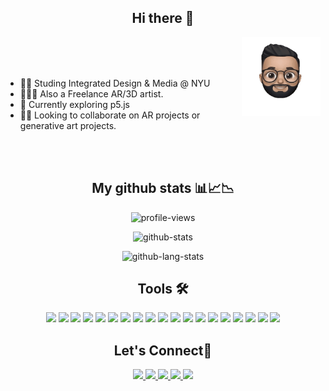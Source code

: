 <h2 align="center">Hi there 👋</h2>

<!-- <p align="center"> 
<img src="memoji.gif" width="30%" alt="header">
</p>
 -->

<img align="right" src="logo.gif" alt="logo" width="25%"/>
<br>
<br>
<br>
<ul>
   <li>👨‍💻 Studing Integrated Design & Media @ NYU </li>
   <li>👨🏻‍🎨 Also a Freelance AR/3D artist.</li>
   <li>🌱 Currently exploring p5.js</li>
   <li>🤝🏻 Looking to collaborate on AR projects or generative art projects.</li>
</ul>

<br>
<br>
<h2 align="center">My github stats 📊📈📉</h2>
 
 <p align="center"><img src="https://komarev.com/ghpvc/?username=harshpalan&color=lightgrey&style=flat-square&label=Visitors" alt="profile-views" /></p>
 <p align="center"><img src="https://github-readme-stats.vercel.app/api?username=harshpalan&show_icons=true&theme=dark" alt="github-stats" /></p>
 <p align="center"><img src="https://github-readme-stats.vercel.app/api/top-langs/?username=harshpalan&layout=compact&theme=dark" alt="github-lang-stats" /></p>


<h2 align="center">Tools 🛠</h2>
<p align="center">
 <img src="https://img.shields.io/badge/JavaScript-323330?style=for-the-badge&logo=javascript&logoColor=F7DF1E"/>
 <img src="https://img.shields.io/badge/Python-3776AB?style=for-the-badge&logo=python&logoColor=white"/>
 <img src="https://img.shields.io/badge/TypeScript-007ACC?style=for-the-badge&logo=typescript&logoColor=white"/>
 <img src="https://img.shields.io/badge/C%23-239120?style=for-the-badge&logo=c-sharp&logoColor=white"/>
 <img src="https://img.shields.io/badge/Java-ED8B00?style=for-the-badge&logo=java&logoColor=white"/>
 <img src="https://img.shields.io/badge/HTML5-E34F26?style=for-the-badge&logo=html5&logoColor=white"/>
 <img src="https://img.shields.io/badge/CSS3-1572B6?style=for-the-badge&logo=css3&logoColor=white"/>
 <img src="https://img.shields.io/badge/MySQL-00000F?style=for-the-badge&logo=mysql&logoColor=white"/>
 <img src="https://img.shields.io/badge/Node.js-339933?style=for-the-badge&logo=nodedotjs&logoColor=white"/>
 <img src="https://img.shields.io/badge/OpenCV-27338e?style=for-the-badge&logo=OpenCV&logoColor=white"/>
 <img src="https://img.shields.io/badge/Angular-DD0031?style=for-the-badge&logo=angular&logoColor=white"/>
 <img src="https://img.shields.io/badge/Material--UI-0081CB?style=for-the-badge&logo=material-ui&logoColor=white"/>
 <img src="https://img.shields.io/badge/Spring_Boot-F2F4F9?style=for-the-badge&logo=spring-boot"/>
 <img src="https://img.shields.io/badge/Unity-000000?style=for-the-badge&logo=unity&logoColor=whitet"/>
 <img src="https://img.shields.io/badge/p5.js-ed225d?style=for-the-badge&logo=p5.js&logoColor=white"/>
 <img src="https://img.shields.io/badge/Blender-F5792A?style=for-the-badge&logo=blender&logoColor=white"/>
 <img src="https://img.shields.io/badge/Arduino-00979D?style=for-the-badge&logo=Arduino&logoColor=white"/>
 <img src="https://img.shields.io/badge/Raspberry%20Pi-A22846?style=for-the-badge&logo=Raspberry%20Pi&logoColor=white"/>
 <img src="https://img.shields.io/badge/Unreal_Engine-000000?style=for-the-badge&logo=unrealengine&logoColor=white"/>
</p>

<h2 align="center">Let's Connect🤙</h2>
<p align="center">
 <a href="https://www.linkedin.com/in/harshpalan/">
  <img src="https://img.shields.io/badge/LinkedIn-0077B5?style=for-the-badge&logo=linkedin&logoColor=white"/>
 </a>
 <a href="https://twitter.com/harsh_palan/">
  <img src="https://img.shields.io/badge/Twitter-1DA1F2?style=for-the-badge&logo=twitter&logoColor=white"/>
 </a>
 <a href="https://www.instagram.com/harsh.palan/">
  <img src="https://img.shields.io/badge/Instagram-E4405F?style=for-the-badge&logo=instagram&logoColor=white&"/>
 </a>
 <a href="https://www.behance.net/harshpalan">
  <img src="https://img.shields.io/badge/-Behance-blue?style=for-the-badge&logo=behance&logoColor=white"/>
 </a>
 <a href="https://www.reddit.com/user/harsh_palan/">
  <img src="https://img.shields.io/badge/Reddit-FF4500?style=for-the-badge&logo=reddit&logoColor=white"/> 
 </a>
</p>
 
